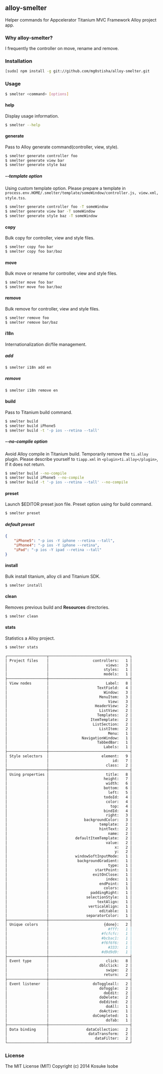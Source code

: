 ## alloy-smelter

Helper commands for Appcelerator Titanium MVC Framework Alloy project app.

### Why alloy-smelter?

I frequently the controller on move, rename and remove.

### Installation

```sh
[sudo] npm install -g git://github.com/mg0stisha/alloy-smelter.git
```

### Usage

```sh
$ smelter <command> [options]
```

#### help

Display usage information.

```sh
$ smelter --help
```

#### generate

Pass to Alloy generate command(controller, view, style).

```sh
$ smelter generate controller foo
$ smelter generate view bar
$ smelter generate style baz
```

##### --template option

Using custom template option.
Please prepare a template in ```process.env.HOME/.smelter/template/someWindow/controller.js, view.xml, style.tss```.

```sh
$ smelter generate controller foo -T someWindow
$ smelter generate view bar -T someWindow
$ smelter generate style baz -T someWindow
```

#### copy

Bulk copy for controller, view and style files.

```sh
$ smelter copy foo bar
$ smelter copy foo bar/baz
```

#### move

Bulk move or rename for controller, view and style files.

```sh
$ smelter move foo bar
$ smelter move foo bar/baz
```

#### remove

Bulk remove for controller, view and style files.

```sh
$ smelter remove foo
$ smelter remove bar/baz
```

#### i18n

Internationalization dir/file management.

##### add

```sh
$ smelter i18n add en

```

##### remove

```sh
$ smelter i18n remove en

```

#### build

Pass to Titanium build command.

```sh
$ smelter build
$ smelter build iPhone5
$ smelter build -t '-p ios --retina --tall'
```

##### --no-complie option

Avoid Alloy compile in Titanium build.
Temporarily remove the ```ti.alloy``` plugin.
Please describe yourself to ```tiapp.xml``` in ```<plugin>ti.alloy</plugin>```, If it does not return.

```sh
$ smelter build --no-compile
$ smelter build iPhone5 --no-compile
$ smelter build -t '-p ios --retina --tall' --no-compile
```

#### preset

Launch $EDITOR preset json file.
Preset option using for build command.

```sh
$ smelter preset
```

##### default preset

```json
{
	"iPhone5": "-p ios -Y iphone --retina --tall",
	"iPhone4": "-p ios -Y iphone --retina",
	"iPad": "-p ios -Y ipad --retina --tall"
}
```

#### install

Bulk install titanium, alloy cli and Titanium SDK.

```sh
$ smelter install
```

#### clean

Removes previous build and **Resources** directories.

```sh
$ smelter clean
```

#### stats

Statistics a Alloy project.

```sh
$ smelter stats

┌──────────────────┬─────────────────────────────────────┐
│ Project files    │                    controllers:   1 │
│                  │                          views:   3 │
│                  │                         styles:   1 │
│                  │                         models:   1 │
├──────────────────┼─────────────────────────────────────┤
│ View nodes       │                          Label:   8 │
│                  │                      TextField:   4 │
│                  │                         Window:   3 │
│                  │                       MenuItem:   3 │
│                  │                           View:   3 │
│                  │                     HeaderView:   2 │
│                  │                       ListView:   2 │
│                  │                      Templates:   2 │
│                  │                   ItemTemplate:   2 │
│                  │                    ListSection:   2 │
│                  │                       ListItem:   2 │
│                  │                           Menu:   1 │
│                  │               NavigationWindow:   1 │
│                  │                      TabbedBar:   1 │
│                  │                         Labels:   1 │
├──────────────────┼─────────────────────────────────────┤
│ Style selectors  │                        element:   9 │
│                  │                             id:   7 │
│                  │                          class:   2 │
├──────────────────┼─────────────────────────────────────┤
│ Using properties │                          title:   8 │
│                  │                         height:   7 │
│                  │                          width:   6 │
│                  │                         bottom:   6 │
│                  │                           left:   5 │
│                  │                         todoId:   4 │
│                  │                          color:   4 │
│                  │                            top:   4 │
│                  │                         bindId:   4 │
│                  │                          right:   3 │
│                  │                backgroundColor:   3 │
│                  │                       template:   2 │
│                  │                       hintText:   2 │
│                  │                           name:   2 │
│                  │            defaultItemTemplate:   2 │
│                  │                          value:   2 │
│                  │                              x:   2 │
│                  │                              y:   2 │
│                  │            windowSoftInputMode:   1 │
│                  │             backgroundGradient:   1 │
│                  │                           type:   1 │
│                  │                     startPoint:   1 │
│                  │                    exitOnClose:   1 │
│                  │                          index:   1 │
│                  │                       endPoint:   1 │
│                  │                         colors:   1 │
│                  │                   paddingRight:   1 │
│                  │                 selectionStyle:   1 │
│                  │                      textAlign:   1 │
│                  │                  verticalAlign:   1 │
│                  │                       editable:   1 │
│                  │                 separatorColor:   1 │
├──────────────────┼─────────────────────────────────────┤
│ Unique colors    │                         {done}:   2 │
│                  │                           #fff:   1 │
│                  │                        #fcfcfc:   1 │
│                  │                        #bcbac1:   1 │
│                  │                        #f6f6f6:   1 │
│                  │                           #333:   1 │
│                  │                        #d9d9d9:   1 │
├──────────────────┼─────────────────────────────────────┤
│ Event type       │                          click:   8 │
│                  │                       dblclick:   2 │
│                  │                          swipe:   2 │
│                  │                         return:   2 │
├──────────────────┼─────────────────────────────────────┤
│ Event listener   │                    doToggleall:   2 │
│                  │                       doToggle:   2 │
│                  │                         doEdit:   2 │
│                  │                       doDelete:   2 │
│                  │                       doEdited:   2 │
│                  │                          doAll:   1 │
│                  │                       doActive:   1 │
│                  │                    doCompleted:   1 │
│                  │                          doTab:   1 │
├──────────────────┼─────────────────────────────────────┤
│ Data binding     │                 dataCollection:   2 │
│                  │                  dataTransform:   2 │
│                  │                     dataFilter:   2 │
└──────────────────┴─────────────────────────────────────┘
```

### License

The MIT License (MIT) Copyright (c) 2014 Kosuke Isobe